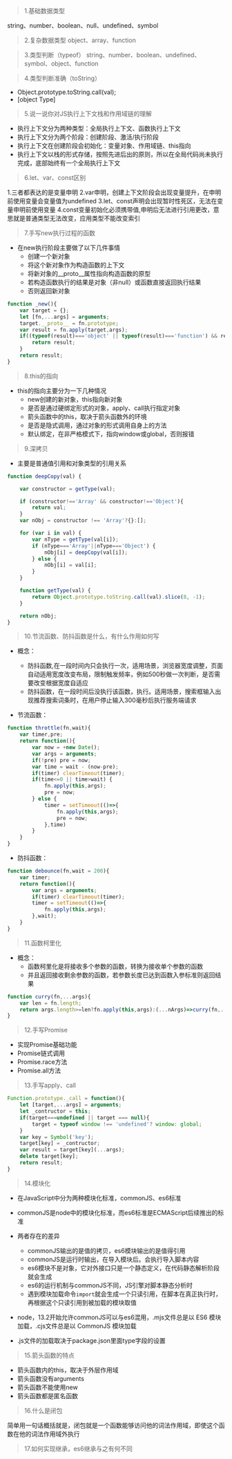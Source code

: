 
> 1.基础数据类型

string、number、boolean、null、undefined、symbol

> 2.复杂数据类型
object、array、function

> 3.类型判断（typeof）
string、number、boolean、undefined、symbol、object、function

> 4.类型判断准确（toString）

* Object.prototype.toString.call(val);
* [object Type]

> 5.说一说你对JS执行上下文栈和作用域链的理解

* 执行上下文分为两种类型：全局执行上下文、函数执行上下文
* 执行上下文分为两个阶段：创建阶段、激活/执行阶段
* 执行上下文在创建阶段会初始化：变量对象、作用域链、this指向
* 执行上下文以栈的形式存储，按照先进后出的原则，所以在全局代码尚未执行完成，底部始终有一个全局执行上下文


> 6.let、var、const区别

1.三者都表达的是变量申明
2.var申明，创建上下文阶段会出现变量提升，在申明前使用变量会变量值为undefined
3.let、const声明会出现暂时性死区，无法在变量申明前使用变量
4.const变量初始化必须携带值,申明后无法进行引用更改，意思就是普通类型无法改变，应用类型不能改变索引

> 7.手写new执行过程的函数

* 在new执行阶段主要做了以下几件事情
    * 创建一个新对象
    * 将这个新对象作为构造函数的上下文
    * 将新对象的__proto__属性指向构造函数的原型
    * 若构造函数执行的结果是对象（非null）或函数直接返回执行结果
    * 否则返回新对象

```javascript
function _new(){
    var target = {};
    let [fn,...args] = arguments;
    target.__proto__ = fn.prototype;
    var result = fn.apply(target,args);
    if((typeof(result)==='object' || typeof(result)==='function') && result !== null) {
        return result;
    }
    return result;
}
```

> 8.this的指向

* this的指向主要分为一下几种情况
    * new创建的新对象，this指向新对象
    * 是否是通过硬绑定形式的对象，apply、call执行指定对象
    * 箭头函数中的this，取决于箭头函数外的环境
    * 是否是隐式调用，通过对象的形式调用自身上的方法
    * 默认绑定，在非严格模式下，指向window或global，否则报错

> 9.深拷贝

* 主要是普通值引用和对象类型的引用关系

```javascript
function deepCopy(val) {

    var constructor = getType(val);

    if (constructor!=='Array' && constructor!=='Object'){
        return val;
    }
    var nObj = constructor !== 'Array'?{}:[];

    for (var i in val) {
        var nType = getType(val[i]);
        if (nType==='Array'||nType==='Object') {
            nObj[i] = deepCopy(val[i]);
        } else {
            nObj[i] = val[i];
        }
    }

    function getType(val) {
        return Object.prototype.toString.call(val).slice(8, -1);
    }

    return nObj;
}
```

> 10.节流函数、防抖函数是什么，有什么作用如何写

* 概念：
    * 防抖函数,在一段时间内只会执行一次，适用场景，浏览器宽度调整，页面自动适用宽度改变布局，限制触发频率，例如500秒做一次判断，是否需要改变根据宽度自适应
    * 防抖函数，在一段时间后没执行该函数，执行。适用场景，搜索框输入出现推荐搜索词条时，在用户停止输入300毫秒后执行服务端请求

* 节流函数：

```javascript
function throttle(fn,wait){
    var timer,pre;
    return function(){
        var now = +new Date();
        var args = arguments;
        if(!pre) pre = now;
        var time = wait - (now-pre);
        if(timer) clearTimeout(timer);
        if(time<=0 || time>wait) {
            fn.apply(this,args);
            pre = now;
        } else {
            timer = setTimeout(()=>{
                fn.apply(this,args);
                pre = now;
            },time)
        }
    }
}
```

* 防抖函数：

```javascript
function debounce(fn,wait = 200){
    var timer;
    return function(){
        var args = arguments;
        if(timer) clearTimeout(timer);
        timer = setTimeout(()=>{
            fn.apply(this,args);
        },wait);
    }
}
```

> 11.函数柯里化

* 概念：
    * 函数柯里化是将接收多个参数的函数，转换为接收单个参数的函数
    * 并且返回接收剩余参数的函数，若参数长度已达到函数入参标准则返回结果

```javascript
function curry(fn,...args){
    var len = fn.length;
    return args.length>=len?fn.apply(this,args):(...nArgs)=>curry(fn,...args,...nArgs);
}
```

> 12.手写Promise

* 实现Promise基础功能
* Promise链式调用
* Promise.race方法
* Promise.all方法

> 13.手写apply、call

```javascript
Function.prototype._call = function(){
    let [target,...args] = arguments;
    let _contructor = this;
    if(target===undefined || target === null){
        target = typeof window !== 'undefined'? window: global;
    }
    var key = Symbol('key');
    target[key] = _contructor;
    var result = target[key](...args);
    delete target[key];
    return result;
}
```

> 14.模块化

* 在JavaScript中分为两种模块化标准，commonJS、es6标准
* commonJS是node中的模块化标准，而es6标准是ECMAScript后续推出的标准

* 两者存在的差异
    * commonJS输出的是值的拷贝，es6模块输出的是值得引用
    * commonJS是运行时输出，在导入模块后。会执行导入脚本内容
    * es6模块不是对象，它对外接口只是一个静态定义，在代码静态解析阶段就会生成
    * es6的运行机制与commonJS不同，JS引擎对脚本静态分析时
    * 遇到模块加载命令`import`就会生成一个只读引用，在脚本在真正执行时，再根据这个只读引用到被加载的模块取值

* node，13.2开始允许commonJS可以与es6混用，.mjs文件总是以 ES6 模块加载，.cjs文件总是以 CommonJS 模块加载
* .js文件的加载取决于package.json里面type字段的设置

> 15.箭头函数的特点

* 箭头函数内的this，取决于外层作用域
* 箭头函数没有arguments
* 箭头函数不能使用new
* 箭头函数都是匿名函数

> 16.什么是闭包

简单用一句话概括就是，闭包就是一个函数能够访问他的词法作用域，即使这个函数在他的词法作用域外执行

> 17.如何实现继承，es6继承与之有何不同

